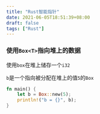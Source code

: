 ```yaml
---
title: "Rust智能指针"
date: 2021-06-05T18:51:39+08:00
draft: false
tags: ["Rust"]
---
```


### 使用`Box<T>`指向堆上的数据

使用`box`在堆上储存一个`i32`

`b`是一个指向被分配在堆上的值`5`的`Box`

```rust
fn main() {
    let b = Box::new(5);
    println!("b = {}", b);
}
```

